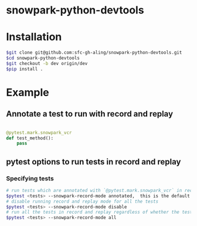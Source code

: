 # snowpark-python-devtools

# Installation

```bash
$git clone git@github.com:sfc-gh-aling/snowpark-python-devtools.git
$cd snowpark-python-devtools
$git checkout -b dev origin/dev
$pip install .
```

# Example

## Annotate a test to run with record and replay

```python

@pytest.mark.snowpark_vcr
def test_method():
    pass
```

## pytest options to run tests in record and replay

### Specifying tests

```bash
# run tests which are annotated with `@pytest.mark.snowpark_vcr` in record and replay
$pytest <tests> --snowpark-record-mode annotated,  this is the default mode
# disable running record and replay mode for all the tests
$pytest <tests> --snowpark-record-mode disable
# run all the tests in record and replay regardless of whether the tests are being annotated with `@pytest.mark.snowpark_vcr`
$pytest <tests> --snowpark-record-mode all
```
